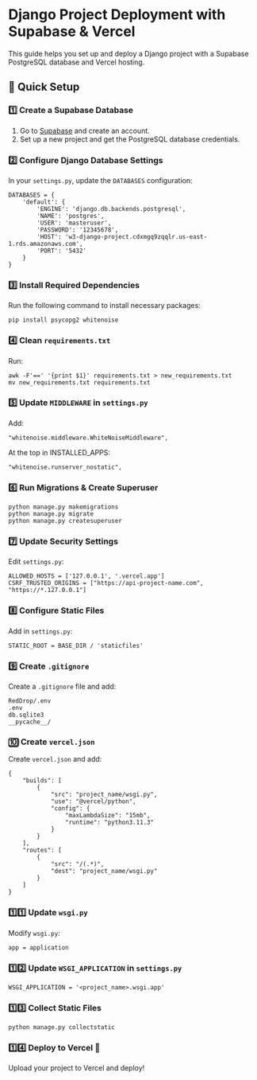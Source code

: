 # Django Project Deployment with Supabase & Vercel

This guide helps you set up and deploy a Django project with a Supabase PostgreSQL database and Vercel hosting.

## 🚀 Quick Setup

### 1️⃣ Create a Supabase Database
1. Go to [Supabase](https://supabase.com/) and create an account.
2. Set up a new project and get the PostgreSQL database credentials.

### 2️⃣ Configure Django Database Settings
In your `settings.py`, update the `DATABASES` configuration:

```
DATABASES = {
    'default': {
        'ENGINE': 'django.db.backends.postgresql',
        'NAME': 'postgres',
        'USER': 'masteruser',
        'PASSWORD': '12345678',
        'HOST': 'w3-django-project.cdxmgq9zqqlr.us-east-1.rds.amazonaws.com',
        'PORT': '5432'
    }
}
```

### 3️⃣ Install Required Dependencies
Run the following command to install necessary packages:

```
pip install psycopg2 whitenoise
```

### 4️⃣ Clean `requirements.txt`
Run:
```
awk -F'==' '{print $1}' requirements.txt > new_requirements.txt
mv new_requirements.txt requirements.txt
```

### 5️⃣ Update `MIDDLEWARE` in `settings.py`
Add:
```
"whitenoise.middleware.WhiteNoiseMiddleware",
```
At the top in INSTALLED_APPS:
```
"whitenoise.runserver_nostatic",
```

### 6️⃣ Run Migrations & Create Superuser
```
python manage.py makemigrations
python manage.py migrate
python manage.py createsuperuser
```

### 7️⃣ Update Security Settings
Edit `settings.py`:

```
ALLOWED_HOSTS = ['127.0.0.1', '.vercel.app']
CSRF_TRUSTED_ORIGINS = ["https://api-project-name.com", "https://*.127.0.0.1"]
```

### 8️⃣ Configure Static Files
Add in `settings.py`:
```
STATIC_ROOT = BASE_DIR / 'staticfiles'
```

### 9️⃣ Create `.gitignore`
Create a `.gitignore` file and add:
```
RedDrop/.env
.env
db.sqlite3
__pycache__/
```

### 🔟 Create `vercel.json`
Create `vercel.json` and add:
```
{
    "builds": [
        {
            "src": "project_name/wsgi.py",
            "use": "@vercel/python",
            "config": {
                "maxLambdaSize": "15mb",
                "runtime": "python3.11.3"
            }
        }
    ],
    "routes": [
        {
            "src": "/(.*)",
            "dest": "project_name/wsgi.py"
        }
    ]
}
```

### 1️⃣1️⃣ Update `wsgi.py`
Modify `wsgi.py`:
```
app = application
```

### 1️⃣2️⃣ Update `WSGI_APPLICATION` in `settings.py`
```
WSGI_APPLICATION = '<project_name>.wsgi.app'
```

### 1️⃣3️⃣ Collect Static Files
```
python manage.py collectstatic
```

### 1️⃣4️⃣ Deploy to Vercel 🎉
Upload your project to Vercel and deploy!

